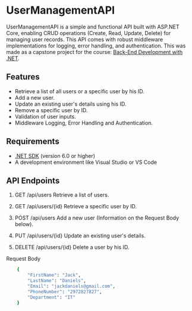 # UserManagementAPI

UserManagementAPI is a simple and functional API built with ASP.NET Core, enabling CRUD operations (Create, Read, Update, Delete) for managing user records. This API comes with robust middleware implementations for logging, error handling, and authentication. This was made as a capstone project for the course:  [Back-End Development with .NET](https://www.coursera.org/learn/back-end-development-with-dotnet).

## Features

- Retrieve a list of all users or a specific user by his ID.
- Add a new user.
- Update an existing user's details using his ID.
- Remove a specific user by ID.
- Validation of user inputs.
- Middleware Logging, Error Handling and Authentication. 


## Requirements

- [.NET SDK](https://dotnet.microsoft.com/download) (version 6.0 or higher)
- A development environment like Visual Studio or VS Code
  

## API Endpoints
1. GET /api/users
Retrieve a list of users.

2. GET /api/users/{id}
Retrieve a specific user by ID.

3. POST /api/users
Add a new user (Information on the Request Body below).

4. PUT /api/users/{id}
Update an existing user's details.

5. DELETE /api/users/{id}
Delete a user by his ID.

Request Body
```bash
    {
        "FirstName": "Jack",
        "LastName": "Daniels",
        "Email": "jackdaniels@gmail.com",
        "PhoneNumber": "2972827827",
        "Department": "IT"
    }
```


